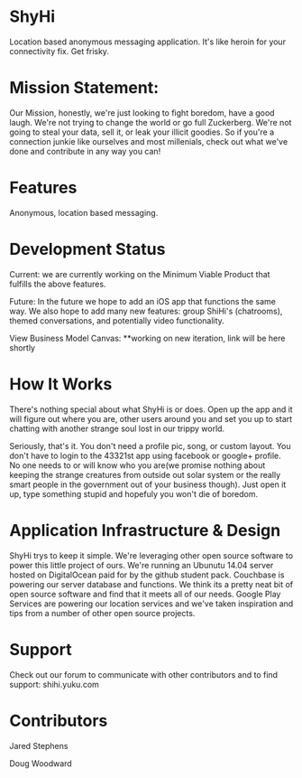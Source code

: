 ShyHi
=====

Location based anonymous messaging application. It's like heroin for your connectivity fix. Get frisky.

Mission Statement: 
=====
Our Mission, honestly, we're just looking to fight boredom, have a good laugh. We're not trying to change the world or go full Zuckerberg. We're not going to steal your data, sell it, or leak your illicit goodies. So if you're a connection junkie like ourselves and most millenials, check out what we've done and contribute in any way you can!

Features
========

Anonymous, location based messaging.

  

Development Status
==================

Current: we are currently working on the Minimum Viable Product that fulfills the above features.


Future: In the future we hope to add an iOS app that functions the same way. We also hope to add 
many new features: group ShiHi's (chatrooms), themed conversations, and potentially video 
functionality. 


View Business Model Canvas: **working on new iteration, link will be here shortly


How It Works
============ 

There's nothing special about what ShyHi is or does. Open up the app and it will figure out where you are, 
other users around you and set you up to start chatting with another strange soul lost in our trippy world.

Seriously, that's it. You don't need a profile pic, song, or custom layout. You don't have to login to the
43321st app using facebook or google+ profile. No one needs to or will know who you are(we promise nothing
about keeping the strange creatures from outside out solar system or the really smart people in the government 
out of your business though). Just open it up, type something stupid and hopefuly you won't die of boredom.


Application Infrastructure & Design
===================================

ShyHi trys to keep it simple. We're leveraging other open source software to power this little project of ours. We're running an Ubunutu 14.04 server
hosted on DigitalOcean paid for by the github student pack. Couchbase is powering our server database and functions. We think its a pretty neat bit of
open source software and find that it meets all of our needs. Google Play Services are powering  our location services and we've taken inspiration and 
tips from a number of other open source projects.


Support
=======
Check out our forum to communicate with other contributors and to find support: shihi.yuku.com

Contributors
============
Jared Stephens

Doug Woodward

